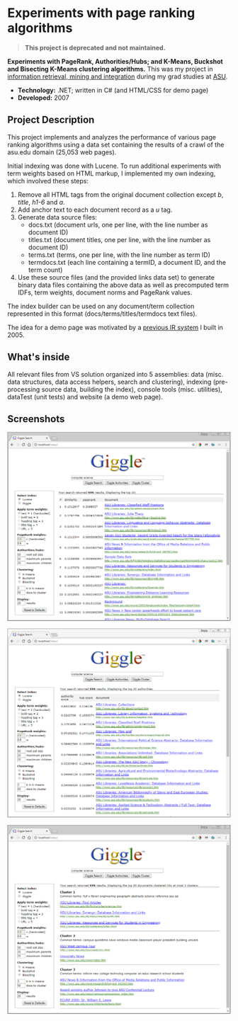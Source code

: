 # Experiments with page ranking algorithms

> **This project is deprecated and not maintained.**

**Experiments with PageRank, Authorities/Hubs; and K-Means, Buckshot and Bisecting K-Means clustering algorithms.** This was my project in [information retrieval, mining and integration](http://rakaposhi.eas.asu.edu/cse494) during my grad studies at [ASU](https://cidse.engineering.asu.edu).  

* **Technology:** .NET; written in C# (and HTML/CSS for demo page)
* **Developed:** 2007

## Project Description 
This project implements and analyzes the performance of various page ranking algorithms using a data set containing the results of a crawl of the asu.edu domain (25,053 web pages). 

Initial indexing was done with Lucene. To run additional experiments with term weights based on HTML markup, I implemented my own indexing, which involved these steps:
1. Remove all HTML tags from the original document collection except *b*, *title*, *h1-6* and *a*. 
2. Add anchor text to each document record as a *u* tag.
3. Generate data source files: 
   - docs.txt (document urls, one per line, with the line number as document ID)
   - titles.txt (document titles, one per line, with the line number as document ID)
   - terms.txt (terms, one per line, with the line number as term ID)
   - termdocs.txt (each line containing a termID, a document ID, and the term count)
4. Use these source files (and the provided links data set) to generate binary data files containing the above data as well as precomputed term IDFs, term weights, document norms and PageRank values.
   
The index builder can be used on any document/term collection represented in this format (docs/terms/titles/termdocs text files).

The idea for a demo page was motivated by a [previous IR system](https://github.com/ic4f/oldcode/tree/master/ir_medline) I built in 2005.

## What's inside
All relevant files from VS solution organized into 5 assemblies:  data (misc. data structures, data access helpers, search and clustering), indexing (pre-processing source data, building the index), console tools (misc. utilities), dataTest (unit tests) and website (a demo web page).

## Screenshots

![alt text](screenshots/search.png)

![alt text](screenshots/auth.png)

![alt text](screenshots/clusters.png)